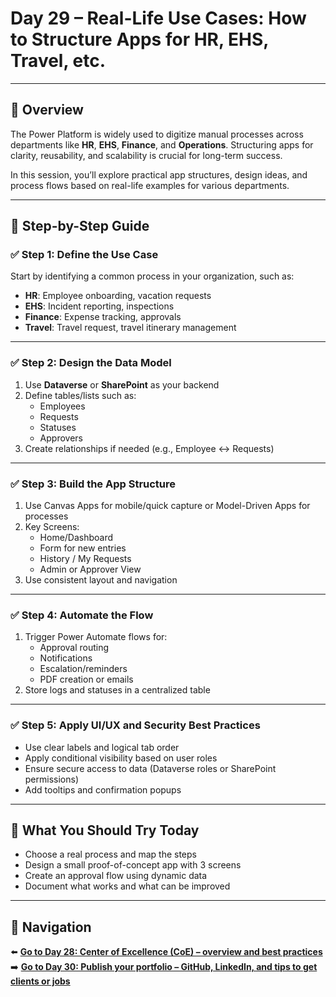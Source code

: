
# Day 29 – Real-Life Use Cases: How to Structure Apps for HR, EHS, Travel, etc.

---

## 📝 Overview

The Power Platform is widely used to digitize manual processes across departments like **HR**, **EHS**, **Finance**, and **Operations**. Structuring apps for clarity, reusability, and scalability is crucial for long-term success.

In this session, you’ll explore practical app structures, design ideas, and process flows based on real-life examples for various departments.

---

## 🧭 Step-by-Step Guide

### ✅ Step 1: Define the Use Case

Start by identifying a common process in your organization, such as:

- **HR**: Employee onboarding, vacation requests
- **EHS**: Incident reporting, inspections
- **Finance**: Expense tracking, approvals
- **Travel**: Travel request, travel itinerary management

---

### ✅ Step 2: Design the Data Model

1. Use **Dataverse** or **SharePoint** as your backend
2. Define tables/lists such as:
   - Employees
   - Requests
   - Statuses
   - Approvers
3. Create relationships if needed (e.g., Employee ↔ Requests)

---

### ✅ Step 3: Build the App Structure

1. Use Canvas Apps for mobile/quick capture or Model-Driven Apps for processes
2. Key Screens:
   - Home/Dashboard
   - Form for new entries
   - History / My Requests
   - Admin or Approver View
3. Use consistent layout and navigation

---

### ✅ Step 4: Automate the Flow

1. Trigger Power Automate flows for:
   - Approval routing
   - Notifications
   - Escalation/reminders
   - PDF creation or emails
2. Store logs and statuses in a centralized table

---

### ✅ Step 5: Apply UI/UX and Security Best Practices

- Use clear labels and logical tab order
- Apply conditional visibility based on user roles
- Ensure secure access to data (Dataverse roles or SharePoint permissions)
- Add tooltips and confirmation popups

---

## 🔎 What You Should Try Today

- Choose a real process and map the steps
- Design a small proof-of-concept app with 3 screens
- Create an approval flow using dynamic data
- Document what works and what can be improved

---

## 🔁 Navigation

⬅️ [**Go to Day 28: Center of Excellence (CoE) – overview and best practices**](/PowerPlatform/Power%20Platform%2030%20days/Day28.md)  
➡️ [**Go to Day 30: Publish your portfolio – GitHub, LinkedIn, and tips to get clients or jobs**](/PowerPlatform/Power%20Platform%2030%20days/Day30.md)

